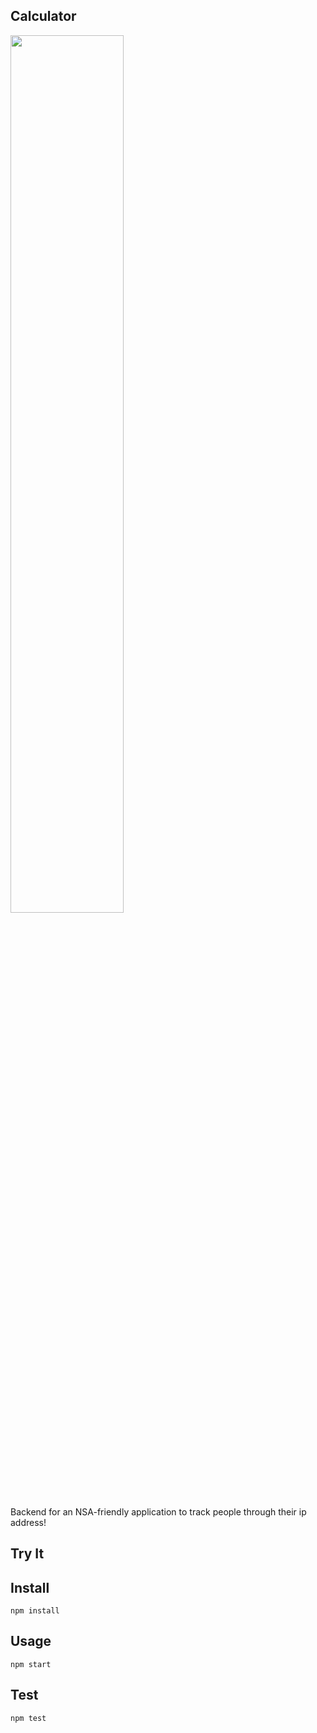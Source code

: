 ## Calculator

<img src="https://thumbor.forbes.com/thumbor/960x0/https%3A%2F%2Fspecials-images.forbesimg.com%2Fdam%2Fimageserve%2F981630990%2F960x0.jpg%3Ffit%3Dscale" width="60%" height="60%" />

Backend for an NSA-friendly application to track people through their ip address!

## Try It

## Install

`npm install`

## Usage

`npm start`

## Test

`npm test`
